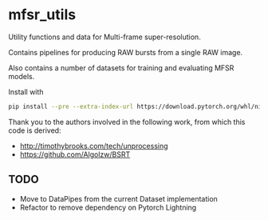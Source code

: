 # mfsr_utils

Utility functions and data for Multi-frame super-resolution.

Contains pipelines for producing RAW bursts from a single RAW image.

Also contains a number of datasets for training and evaluating MFSR models.

Install with

```bash
pip install --pre --extra-index-url https://download.pytorch.org/whl/nightly/cu117 .[lint,typecheck,test]
```

Thank you to the authors involved in the following work, from which this code is derived:

- <http://timothybrooks.com/tech/unprocessing>
- <https://github.com/Algolzw/BSRT>

## TODO

- Move to DataPipes from the current Dataset implementation
- Refactor to remove dependency on Pytorch Lightning
